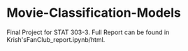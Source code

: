 # Movie-Classification-Models

Final Project for STAT 303-3. Full Report can be found in Krish'sFanClub_report.ipynb/html.
